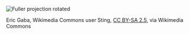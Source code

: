 ![Fuller projection rotated](https://upload.wikimedia.org/wikipedia/commons/0/0b/Fuller_projection_rotated.svg)

Eric Gaba, Wikimedia Commons user Sting, [CC BY-SA 2.5](https://creativecommons.org/licenses/by-sa/2.5), via Wikimedia Commons
